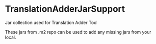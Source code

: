# TranslationAdderJarSupport
Jar collection used for Translation Adder Tool

These jars from .m2 repo can be used to add any missing jars from your local.